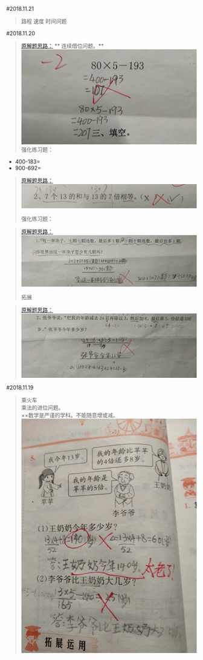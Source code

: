 #2018.11.21

> 路程 速度 时间问题

#2018.11.20

>[原解题思路：](#a)
>** 连续借位问题。**
![](/assets/20181120.jpg)
> 强化练习题：
* 400-183=      
* 900-692=

> [原解题思路：](#201811201)
![](/assets/20181120_2.jpg)
>
>强化练习题：

> [原解题思路：](#b)
![](/assets/20181120_3.jpg)
> <p id="20181120"/>拓展

>[原解题思路：](#201811203)
![](/assets/20181120_4.jpg)

#2018.11.19
> 乘火车  
> 乘法的进位问题。  
> ××数学是严谨的学科。不能随意增或减。  
> ![](/assets/IMG_1.jpg)



